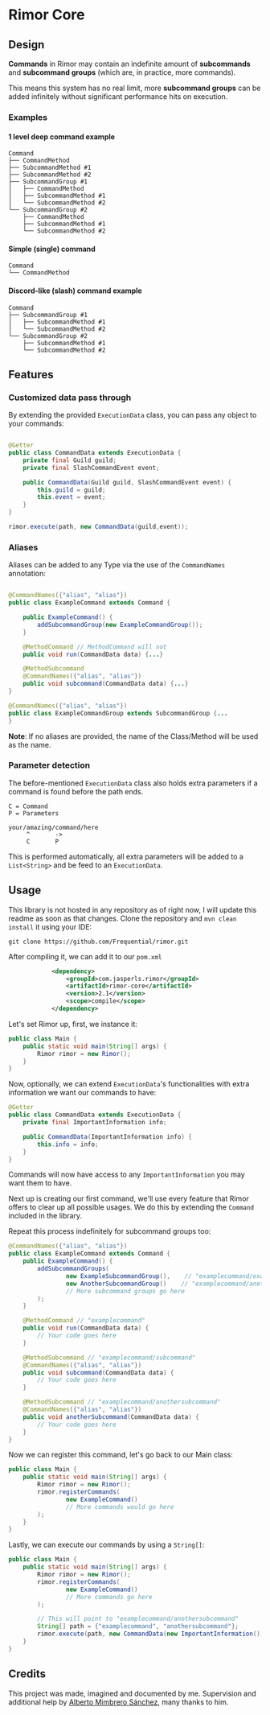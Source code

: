 # Rimor Core

## Design

**Commands** in Rimor may contain an indefinite amount of **subcommands** and **subcommand groups** (which are, in
practice, more commands).

This means this system has no real limit, more **subcommand groups** can be added infinitely without significant
performance hits on execution.
### Examples
#### 1 level deep command example

```
Command
├── CommandMethod
├── SubcommandMethod #1
├── SubcommandMethod #2
├── SubcommandGroup #1 
│   ├── CommandMethod
│   ├── SubcommandMethod #1
│   └── SubcommandMethod #2
└── SubcommandGroup #2
    ├── CommandMethod
    ├── SubcommandMethod #1
    └── SubcommandMethod #2
```

#### Simple (single) command

```
Command
└── CommandMethod
```

#### Discord-like (slash) command example

```
Command
├── SubcommandGroup #1
│   ├── SubcommandMethod #1
│   └── SubcommandMethod #2
└── SubcommandGroup #2
    ├── SubcommandMethod #1
    └── SubcommandMethod #2
```

## Features

### Customized data pass through

By extending the provided `ExecutionData` class, you can pass any object to your commands:

```java

@Getter
public class CommandData extends ExecutionData {
    private final Guild guild;
    private final SlashCommandEvent event;

    public CommandData(Guild guild, SlashCommandEvent event) {
        this.guild = guild;
        this.event = event;
    }
}
```

```java
rimor.execute(path, new CommandData(guild,event));
```

### Aliases

Aliases can be added to any Type via the use of the `CommandNames` annotation:

```java

@CommandNames({"alias", "alias"})
public class ExampleCommand extends Command {

    public ExampleCommand() {
        addSubcommandGroup(new ExampleCommandGroup());
    }

    @MethodCommand // MethodCommand will not 
    public void run(CommandData data) {...}

    @MethodSubcommand
    @CommandNames({"alias", "alias"})
    public void subcommand(CommandData data) {...}
}

@CommandNames({"alias", "alias"})
public class ExampleCommandGroup extends SubcommandGroup {...
}
```

**Note**: If no aliases are provided, the name of the Class/Method will be used as the name.

### Parameter detection

The before-mentioned `ExecutionData` class also holds extra parameters if a command is found before the path ends.

```
C = Command
P = Parameters

your/amazing/command/here
     ^       ->
     C       P
```

This is performed automatically, all extra parameters will be added to a `List<String>` and be feed to
an `ExecutionData`.

## Usage

This library is not hosted in any repository as of right now, I will update this readme as soon as that changes.
Clone the repository and `mvn clean install` it using your IDE:
```shell
git clone https://github.com/Frequential/rimor.git
```
After compiling it, we can add it to our `pom.xml`
```xml
            <dependency>
                <groupId>com.jasperls.rimor</groupId>
                <artifactId>rimor-core</artifactId>
                <version>2.1</version>
                <scope>compile</scope>
            </dependency>
```

Let's set Rimor up, first, we instance it:

```java
public class Main {
    public static void main(String[] args) {
        Rimor rimor = new Rimor();
    }
}
```

Now, optionally, we can extend `ExecutionData`'s functionalities with extra information we want our commands to have:

```java
@Getter
public class CommandData extends ExecutionData {
    private final ImportantInformation info;

    public CommandData(ImportantInformation info) {
        this.info = info;
    }
}
```

Commands will now have access to any `ImportantInformation` you may want them to have.

Next up is creating our first command, we'll use every feature that Rimor offers to clear up all possible usages. We do
this by extending the `Command` included in the library.

Repeat this process indefinitely for subcommand groups too:

```java
@CommandNames({"alias", "alias"})
public class ExampleCommand extends Command {
    public ExampleCommand() {
        addSubcommandGroups(
                new ExampleSubcommandGroup(),    // "examplecommand/examplesubcommandgroup"
                new AnotherSubcommandGroup()    // "examplecommand/anothersubcommandgroup"
                // More subcommand groups go here
        );
    }

    @MethodCommand // "examplecommand"
    public void run(CommandData data) {
        // Your code goes here
    }

    @MethodSubcommand // "examplecommand/subcommand"
    @CommandNames({"alias", "alias"})
    public void subcommand(CommandData data) {
        // Your code goes here
    }

    @MethodSubcommand // "examplecommand/anothersubcommand"
    @CommandNames({"alias", "alias"})
    public void anotherSubcommand(CommandData data) {
        // Your code goes here
    }
}
```

Now we can register this command, let's go back to our Main class:

```java
public class Main {
    public static void main(String[] args) {
        Rimor rimor = new Rimor();
        rimor.registerCommands(
                new ExampleCommand()
                // More commands would go here
        );
    }
}
```

Lastly, we can execute our commands by using a `String[]`:

```java
public class Main {
    public static void main(String[] args) {
        Rimor rimor = new Rimor();
        rimor.registerCommands(
                new ExampleCommand()
                // More commands go here
        );

        // This will point to "examplecommand/anothersubcommand"
        String[] path = {"examplecommand", "anothersubcommand"};
        rimor.execute(path, new CommandData(new ImportantInformation()));
    }
}
```

## Credits

This project was made, imagined and documented by me. Supervision and additional help
by [Alberto Mimbrero Sánchez](https://github.com/inetAddress), many thanks to him.
